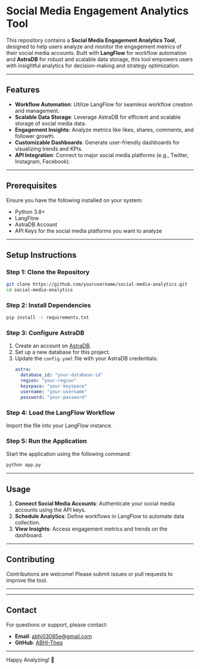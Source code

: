 # Social Media Engagement Analytics Tool

This repository contains a **Social Media Engagement Analytics Tool**, designed to help users analyze and monitor the engagement metrics of their social media accounts. Built with **LangFlow** for workflow automation and **AstraDB** for robust and scalable data storage, this tool empowers users with insightful analytics for decision-making and strategy optimization.

---

## Features

- **Workflow Automation**: Utilize LangFlow for seamless workflow creation and management.
- **Scalable Data Storage**: Leverage AstraDB for efficient and scalable storage of social media data.
- **Engagement Insights**: Analyze metrics like likes, shares, comments, and follower growth.
- **Customizable Dashboards**: Generate user-friendly dashboards for visualizing trends and KPIs.
- **API Integration**: Connect to major social media platforms (e.g., Twitter, Instagram, Facebook).

---

## Prerequisites

Ensure you have the following installed on your system:

- Python 3.8+
- LangFlow
- AstraDB Account
- API Keys for the social media platforms you want to analyze

---

## Setup Instructions

### Step 1: Clone the Repository

```bash
git clone https://github.com/yourusername/social-media-analytics.git
cd social-media-analytics
```

### Step 2: Install Dependencies

```bash
pip install -r requirements.txt
```

### Step 3: Configure AstraDB

1. Create an account on [AstraDB](https://www.datastax.com/astra).
2. Set up a new database for this project.
3. Update the `config.yaml` file with your AstraDB credentials:
   ```yaml
   astra:
     database_id: "your-database-id"
     region: "your-region"
     keyspace: "your-keyspace"
     username: "your-username"
     password: "your-password"
   ```

### Step 4: Load the LangFlow Workflow
 Import the file into your LangFlow instance.

### Step 5: Run the Application

Start the application using the following command:

```bash
python app.py
```

---

## Usage

1. **Connect Social Media Accounts**: Authenticate your social media accounts using the API keys.
2. **Schedule Analytics**: Define workflows in LangFlow to automate data collection.
3. **View Insights**: Access engagement metrics and trends on the dashboard.

---

## Contributing

Contributions are welcome! Please submit issues or pull requests to improve the tool.

---

---

## Contact

For questions or support, please contact:
- **Email**: abhi03085e@gmail.com
- **GitHub**: [ABHI-Theq](https://github.com/ABHI-Theq)

---

Happy Analyzing! 🚀

